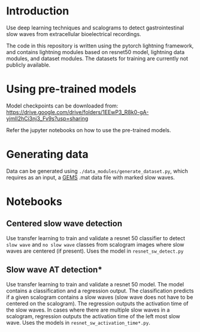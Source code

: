 # Introduction

Use deep learning techniques and scalograms to detect gastrointestinal slow waves from extracellular bioelectrical recordings.

The code in this repository is written using the pytorch lightning framework, and contains lightning modules based on resnet50 model, lightning data modules, and dataset modules. 
The datasets for training are currently not publicly available.

# Using pre-trained models

Model checkpoints can be downloaded from: https://drive.google.com/drive/folders/1EEwP3_R8k0-gA-yjmIl2hCi3nj3_Fv9s?usp=sharing

Refer the jupyter notebooks on how to use the pre-trained models.

# Generating data

Data can be generated using `./data_modules/generate_dataset.py`, which requires as an input, a [GEMS](https://sites.google.com/site/gimappingsuite/home) .mat data file with marked slow waves.

# Notebooks

## Centered slow wave detection
Use transfer learning to train and validate a resnet 50 classifier to detect `slow wave` and `no slow wave` classes from scalogram images where slow waves are centered (if present). Uses the model in `resnet_sw_detect.py`

## Slow wave AT detection*
Use transfer learning to train and validate a resnet 50 model. The model contains a classification and a regression output. The classification predicts if a given scalogram contains a slow waves (slow wave does not have to be centered on the scalogram). The regression outputs the activation time of the slow waves. In cases where there are multiple slow waves in a scalogram, regression outputs the activation time of the left most slow wave. Uses the models in `resnet_sw_activation_time*.py`.
